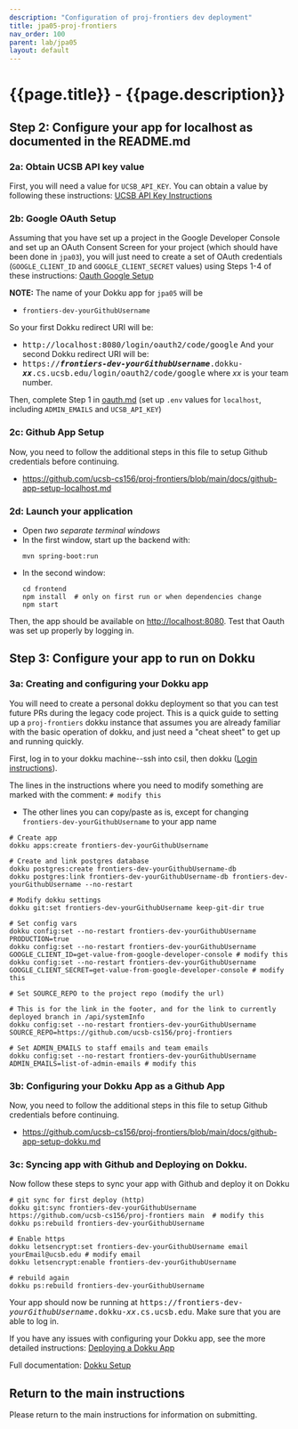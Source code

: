 ```yaml
---
description: "Configuration of proj-frontiers dev deployment"
title: jpa05-proj-frontiers
nav_order: 100
parent: lab/jpa05
layout: default
---
```


# {{page.title}} - {{page.description}}


## Step 2: Configure your app for localhost as documented in the README.md


### 2a: Obtain UCSB API key value

First, you will need a value for `UCSB_API_KEY`. You can obtain a value by following these instructions: [UCSB API Key Instructions](https://ucsb-cs156.github.io/topics/apis/apis_ucsb_developer_api.html)

### 2b: Google OAuth Setup

Assuming that you have set up a project in the Google Developer Console and set up an OAuth Consent Screen for your project (which should have been done in `jpa03`), you will just need to create a set of OAuth credentials (`GOOGLE_CLIENT_ID` and `GOOGLE_CLIENT_SECRET` values) using Steps 1-4 of these instructions: [Oauth Google Setup](https://ucsb-cs156.github.io/topics/oauth/oauth_google_setup.html) 

**NOTE:** The name of your Dokku app for `jpa05` will be
* `frontiers-dev-yourGithubUsername`

So your first Dokku redirect URI will be:
* <tt>http://localhost:8080/login/oauth2/code/google</tt>
And your second Dokku redirect URI will be:
* <tt>https://<b><i>frontiers-dev-yourGithubUsername</i></b>.dokku-<b><i>xx</i></b>.cs.ucsb.edu/login/oauth2/code/google</tt>
where <i>xx</i> is your team number.

Then, complete Step 1 in [oauth.md](https://github.com/ucsb-cs156/proj-frontiers/blob/main/docs/oauth.md) (set up `.env` values for `localhost`, including `ADMIN_EMAILS` and `UCSB_API_KEY`)

### 2c: Github App Setup

Now, you need to follow the additional steps in this file to setup Github credentials before continuing.

* <https://github.com/ucsb-cs156/proj-frontiers/blob/main/docs/github-app-setup-localhost.md>


### 2d: Launch your application

* Open *two separate terminal windows*  
* In the first window, start up the backend with:
  ``` 
  mvn spring-boot:run
  ```
* In the second window:
  ```
  cd frontend
  npm install  # only on first run or when dependencies change
  npm start
  ```

Then, the app should be available on <http://localhost:8080>. Test that Oauth was set up properly by logging in. 


## Step 3: Configure your app to run on Dokku


### 3a: Creating and configuring your Dokku app 

You will need to create a personal dokku deployment so that you can test future PRs during the legacy code project. This is a quick guide to setting up a `proj-frontiers` dokku instance that assumes you are already familiar with the basic operation of dokku, and just need a "cheat sheet" to get up and running quickly. 

First, log in to your dokku machine--ssh into csil, then dokku ([Login instructions](https://ucsb-cs156.github.io/topics/dokku/logging_in.html)). 

The lines in the instructions where you need to modify something are marked with the comment: `# modify this`

* The other lines you can copy/paste as is, except for changing `frontiers-dev-yourGithubUsername` to your app name

```
# Create app
dokku apps:create frontiers-dev-yourGithubUsername

# Create and link postgres database
dokku postgres:create frontiers-dev-yourGithubUsername-db
dokku postgres:link frontiers-dev-yourGithubUsername-db frontiers-dev-yourGithubUsername --no-restart

# Modify dokku settings
dokku git:set frontiers-dev-yourGithubUsername keep-git-dir true

# Set config vars
dokku config:set --no-restart frontiers-dev-yourGithubUsername PRODUCTION=true
dokku config:set --no-restart frontiers-dev-yourGithubUsername GOOGLE_CLIENT_ID=get-value-from-google-developer-console # modify this
dokku config:set --no-restart frontiers-dev-yourGithubUsername GOOGLE_CLIENT_SECRET=get-value-from-google-developer-console # modify this

# Set SOURCE_REPO to the project repo (modify the url)

# This is for the link in the footer, and for the link to currently deployed branch in /api/systemInfo
dokku config:set --no-restart frontiers-dev-yourGithubUsername SOURCE_REPO=https://github.com/ucsb-cs156/proj-frontiers

# Set ADMIN_EMAILS to staff emails and team emails
dokku config:set --no-restart frontiers-dev-yourGithubUsername ADMIN_EMAILS=list-of-admin-emails # modify this
```

### 3b: Configuring your Dokku App as a Github App

Now, you need to follow the additional steps in this file to setup Github credentials before continuing.

* <https://github.com/ucsb-cs156/proj-frontiers/blob/main/docs/github-app-setup-dokku.md>

### 3c: Syncing app with Github and Deploying on Dokku.

Now follow these steps to sync your app with Github and deploy it on Dokku

```
# git sync for first deploy (http)
dokku git:sync frontiers-dev-yourGithubUsername https://github.com/ucsb-cs156/proj-frontiers main  # modify this 
dokku ps:rebuild frontiers-dev-yourGithubUsername

# Enable https
dokku letsencrypt:set frontiers-dev-yourGithubUsername email yourEmail@ucsb.edu # modify email
dokku letsencrypt:enable frontiers-dev-yourGithubUsername

# rebuild again
dokku ps:rebuild frontiers-dev-yourGithubUsername
```

Your app should now be running at <tt>https://frontiers-dev-<i>yourGithubUsername</i>.dokku-<i>xx</i>.cs.ucsb.edu</tt>. Make sure that you are able to log in.  

If you have any issues with configuring your Dokku app, see the more detailed instructions: [Deploying a Dokku App](https://ucsb-cs156.github.io/topics/dokku/deploying_an_app.html)

Full documentation: [Dokku Setup](https://ucsb-cs156.github.io/topics/dokku/)

## Return to the main instructions

Please return to the main instructions 
for information on submitting.
